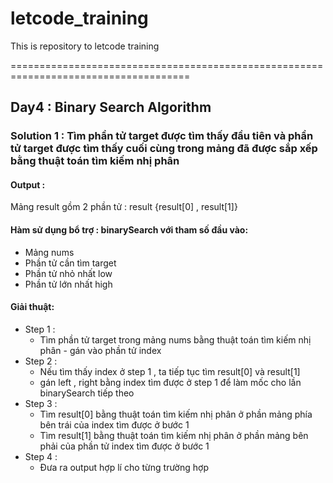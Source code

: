 # letcode_training
This is repository to letcode training

=====================================================================================
## Day4 : Binary Search Algorithm

### Solution 1 : Tìm phần tử target được tìm thấy đầu tiên và phần tử target được tìm thấy cuối cùng trong mảng đã được sắp xếp bằng thuật toán tìm kiếm nhị phân

#### Output : 
Mảng result gồm 2 phần tử : result {result[0] , result[1]}
#### Hàm sử dụng bổ trợ : binarySearch với tham số đầu vào:
* Mảng nums
* Phần tử cần tìm target
* Phần tử nhỏ nhất low
* Phần tử lớn nhất high
#### Giải thuật:
* Step 1 :
   * Tìm phần tử target trong mảng nums bằng thuật toán tìm kiếm nhị phân - gán vào phần tử index
* Step 2 :
   * Nếu tìm thấy index ở step 1 , ta tiếp tục tìm result[0] và result[1]
   * gán left , right bằng index tìm được ở step 1 để làm mốc cho lần binarySearch tiếp theo
* Step 3 :
  * Tìm result[0] bằng thuật toán tìm kiếm nhị phân ở phần mảng phía bên trái của index tìm được ở bước 1
  * Tìm result[1] bằng thuật toán tìm kiếm nhị phân ở phần mảng bên phải của phần tử index tìm được ở bước 1
* Step 4 :
  * Đưa ra output hợp lí cho từng trường hợp
